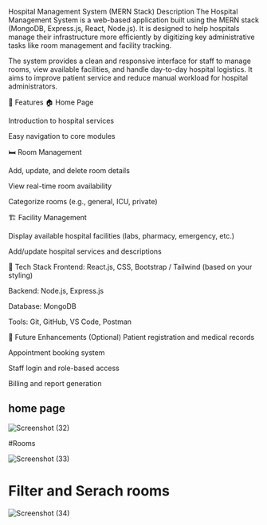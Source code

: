 Hospital Management System (MERN Stack)
Description
The Hospital Management System is a web-based application built using the MERN stack (MongoDB, Express.js, React, Node.js). It is designed to help hospitals manage their infrastructure more efficiently by digitizing key administrative tasks like room management and facility tracking.

The system provides a clean and responsive interface for staff to manage rooms, view available facilities, and handle day-to-day hospital logistics. It aims to improve patient service and reduce manual workload for hospital administrators.

🔧 Features
🏠 Home Page

Introduction to hospital services

Easy navigation to core modules

🛏️ Room Management

Add, update, and delete room details

View real-time room availability

Categorize rooms (e.g., general, ICU, private)

🏗️ Facility Management

Display available hospital facilities (labs, pharmacy, emergency, etc.)

Add/update hospital services and descriptions

🧰 Tech Stack
Frontend: React.js, CSS, Bootstrap / Tailwind (based on your styling)

Backend: Node.js, Express.js

Database: MongoDB

Tools: Git, GitHub, VS Code, Postman

🚀 Future Enhancements (Optional)
Patient registration and medical records

Appointment booking system

Staff login and role-based access

Billing and report generation

## home page 
![Screenshot (32)](https://github.com/user-attachments/assets/20d16a1b-3706-420f-ab76-9d8e7593c76b)

#Rooms

![Screenshot (33)](https://github.com/user-attachments/assets/ca5b30cc-21c0-4b1a-9450-f9a3696111e0)

# Filter and Serach rooms
![Screenshot (34)](https://github.com/user-attachments/assets/27f5d3a0-bc0c-4ce8-819d-88288b7e3f06)

